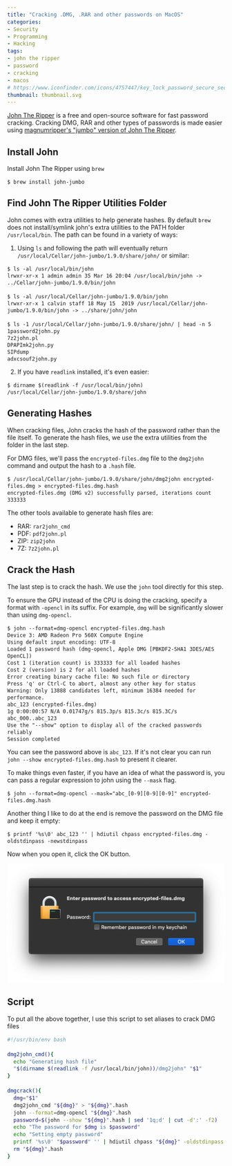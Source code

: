 ```yaml
---
title: "Cracking .DMG, .RAR and other passwords on MacOS"
categories:
- Security
- Programming
- Hacking
tags:
- john the ripper
- password
- cracking
- macos
# https://www.iconfinder.com/icons/4757447/key_lock_password_secure_security_icon
thumbnail: thumbnail.svg
---
```


[John The Ripper](https://www.openwall.com/john/) is a free and open-source software for fast password cracking. Cracking DMG, RAR and other types of passwords is made easier using [magnumripper's "jumbo" version of John The Ripper](https://github.com/magnumripper/JohnTheRipper).
<!-- more -->

## Install John

Install John The Ripper using `brew`

```shell-session
$ brew install john-jumbo
```

## Find John The Ripper Utilities Folder

John comes with extra utilities to help generate hashes. By default `brew` does not install/symlink john's extra utilities to the PATH folder `/usr/local/bin`. The path can be found in a variety of ways:

1. Using `ls` and following the path will eventually return `/usr/local/Cellar/john-jumbo/1.9.0/share/john/` or similar:

```shell-session
$ ls -al /usr/local/bin/john
lrwxr-xr-x 1 admin admin 35 Mar 16 20:04 /usr/local/bin/john -> ../Cellar/john-jumbo/1.9.0/bin/john

$ ls -al /usr/local/Cellar/john-jumbo/1.9.0/bin/john
lrwxr-xr-x 1 calvin staff 18 May 15  2019 /usr/local/Cellar/john-jumbo/1.9.0/bin/john -> ../share/john/john

$ ls -1 /usr/local/Cellar/john-jumbo/1.9.0/share/john/ | head -n 5
1password2john.py
7z2john.pl
DPAPImk2john.py
SIPdump
adxcsouf2john.py
```

2. If you have `readlink` installed, it's even easier:

```shell-session
$ dirname $(readlink -f /usr/local/bin/john)
/usr/local/Cellar/john-jumbo/1.9.0/share/john
```

## Generating Hashes

When cracking files, John cracks the hash of the password rather than the file itself. To generate the hash files, we use the extra utilities from the folder in the last step.

For DMG files, we'll pass the `encrypted-files.dmg` file to the `dmg2john` command and output the hash to a `.hash` file.

```shell-session
$ /usr/local/Cellar/john-jumbo/1.9.0/share/john/dmg2john encrypted-files.dmg > encrypted-files.dmg.hash
encrypted-files.dmg (DMG v2) successfully parsed, iterations count 333333
```

The other tools available to generate hash files are:

- RAR: `rar2john_cmd`
- PDF: `pdf2john.pl`
- ZIP: `zip2john`
- 7Z: `7z2john.pl`

## Crack the Hash

The last step is to crack the hash. We use the `john` tool directly for this step.

To ensure the GPU instead of the CPU is doing the cracking, specify a format with `-opencl` in its suffix. For example, `dmg` will be significantly slower than using `dmg-opencl`.

```shell-session
$ john --format=dmg-opencl encrypted-files.dmg.hash
Device 3: AMD Radeon Pro 560X Compute Engine
Using default input encoding: UTF-8
Loaded 1 password hash (dmg-opencl, Apple DMG [PBKDF2-SHA1 3DES/AES OpenCL])
Cost 1 (iteration count) is 333333 for all loaded hashes
Cost 2 (version) is 2 for all loaded hashes
Error creating binary cache file: No such file or directory
Press 'q' or Ctrl-C to abort, almost any other key for status
Warning: Only 13888 candidates left, minimum 16384 needed for performance.
abc_123 (encrypted-files.dmg)
1g 0:00:00:57 N/A 0.01747g/s 815.3p/s 815.3c/s 815.3C/s abc_000..abc_123
Use the "--show" option to display all of the cracked passwords reliably
Session completed
```

You can see the password above is `abc_123`. If it's not clear you can run `john --show encrypted-files.dmg.hash` to present it clearer.

To make things even faster, if you have an idea of what the password is, you can pass a regular expression to john using the `--mask` flag.

```shell-session
$ john --format=dmg-opencl --mask="abc_[0-9][0-9][0-9]" encrypted-files.dmg.hash
```

Another thing I like to do at the end is remove the password on the DMG file and keep it empty:

```shell-session
$ printf '%s\0' abc_123 '' | hdiutil chpass encrypted-files.dmg -oldstdinpass -newstdinpass
```

Now when you open it, click the OK button.

![](enter-password.png)

## Script

To put all the above together, I use this script to set aliases to crack DMG files

```bash
#!/usr/bin/env bash

dmg2john_cmd(){
  echo "Generating hash file"
  "$(dirname $(readlink -f /usr/local/bin/john))/dmg2john" "$1"
}

dmgcrack(){
  dmg="$1"
  dmg2john_cmd "${dmg}" > "${dmg}".hash
  john --format=dmg-opencl "${dmg}".hash
  password=$(john --show "${dmg}".hash | sed '1q;d' | cut -d':' -f2)
  echo "The password for $dmg is $password"
  echo "Setting empty password"
  printf '%s\0' "$password" '' | hdiutil chpass "${dmg}" -oldstdinpass -newstdinpass
  rm "${dmg}".hash
}
```
